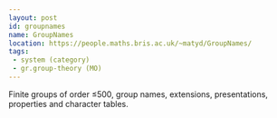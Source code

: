 ```yaml
---
layout: post
id: groupnames
name: Group​Names
location: https://people.maths.bris.ac.uk/~matyd/GroupNames/
tags:
 - system (category)
 - gr.group-theory (MO)
---
```


Finite groups of order ≤500, group names, extensions, presentations, properties and character tables.
